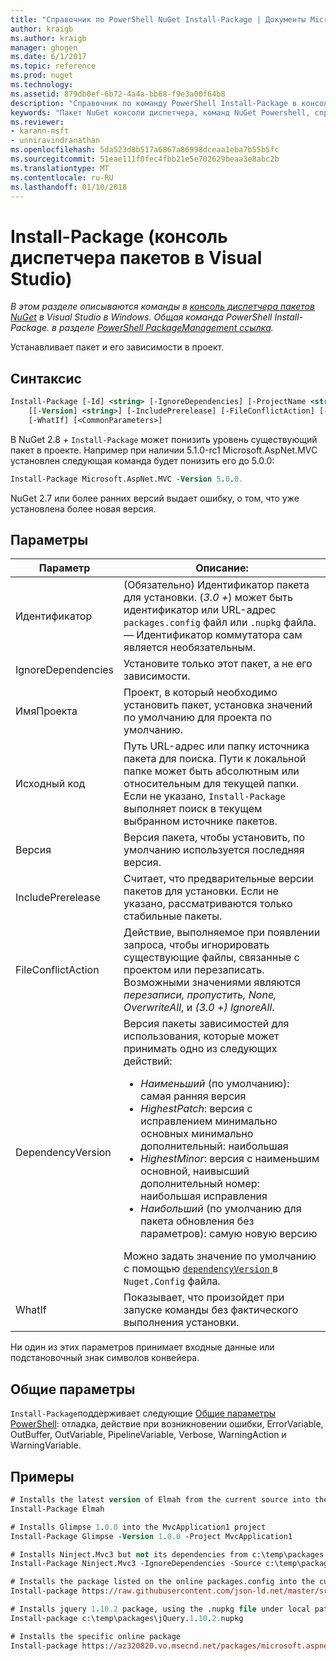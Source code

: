 ```yaml
---
title: "Справочник по PowerShell NuGet Install-Package | Документы Microsoft"
author: kraigb
ms.author: kraigb
manager: ghogen
ms.date: 6/1/2017
ms.topic: reference
ms.prod: nuget
ms.technology: 
ms.assetid: 879db0ef-6b72-4a4a-bb68-f9e3a00f64b8
description: "Справочник по команду PowerShell Install-Package в консоли диспетчера пакетов NuGet в Visual Studio."
keywords: "Пакет NuGet консоли диспетчера, команд NuGet Powershell, справочник по NuGet Powershell, Install-Package"
ms.reviewer:
- karann-msft
- unniravindranathan
ms.openlocfilehash: 5da523d8b517a6867a86998dceaa1eba7b55b5fc
ms.sourcegitcommit: 51eae111f0fec4fbb21e5e702629beaa3e8abc2b
ms.translationtype: MT
ms.contentlocale: ru-RU
ms.lasthandoff: 01/10/2018
---
```

# <a name="install-package-package-manager-console-in-visual-studio"></a>Install-Package (консоль диспетчера пакетов в Visual Studio)

*В этом разделе описываются команды в [консоль диспетчера пакетов NuGet](Package-Manager-Console.md) в Visual Studio в Windows. Общая команда PowerShell Install-Package. в разделе [PowerShell PackageManagement ссылка](/powershell/module/packagemanagement/?view=powershell-6).*

Устанавливает пакет и его зависимости в проект.

## <a name="syntax"></a>Синтаксис

```ps
Install-Package [-Id] <string> [-IgnoreDependencies] [-ProjectName <string>] [[-Source] <string>] 
    [[-Version] <string>] [-IncludePrerelease] [-FileConflictAction] [-DependencyVersion]
    [-WhatIf] [<CommonParameters>]
```

В NuGet 2.8 + `Install-Package` может понизить уровень существующий пакет в проекте. Например при наличии 5.1.0-rc1 Microsoft.AspNet.MVC установлен следующая команда будет понизить его до 5.0.0:

```ps
Install-Package Microsoft.AspNet.MVC -Version 5.0.0.
```

NuGet 2.7 или более ранних версий выдает ошибку, о том, что уже установлена более новая версия.
  
## <a name="parameters"></a>Параметры

| Параметр | Описание: |
| --- | --- |
| Идентификатор | (Обязательно) Идентификатор пакета для установки. (*3.0 +*) может быть идентификатор или URL-адрес `packages.config` файл или `.nupkg` файла. — Идентификатор коммутатора сам является необязательным. |
| IgnoreDependencies | Установите только этот пакет, а не его зависимости. |
| ИмяПроекта | Проект, в который необходимо установить пакет, установка значений по умолчанию для проекта по умолчанию. |
| Исходный код | Путь URL-адрес или папку источника пакета для поиска. Пути к локальной папке может быть абсолютным или относительным для текущей папки. Если не указано, `Install-Package` выполняет поиск в текущем выбранном источнике пакетов. |
| Версия | Версия пакета, чтобы установить, по умолчанию используется последняя версия. |
| IncludePrerelease | Считает, что предварительные версии пакетов для установки. Если не указано, рассматриваются только стабильные пакеты. |
| FileConflictAction | Действие, выполняемое при появлении запроса, чтобы игнорировать существующие файлы, связанные с проектом или перезаписать. Возможными значениями являются *перезаписи, пропустить, None, OverwriteAll*, и *(3.0 +)* *IgnoreAll*. |
| DependencyVersion | Версия пакеты зависимостей для использования, которые может принимать одно из следующих действий:<br/><ul><li>*Наименьший* (по умолчанию): самая ранняя версия</li><li>*HighestPatch*: версия с исправлением минимально основных минимально дополнительный: наибольшая</li><li>*HighestMinor*: версия с наименьшим основной, наивысший дополнительный номер: наибольшая исправления</li><li>*Наибольший* (по умолчанию для пакета обновления без параметров): самую новую версию</li></ul>Можно задать значение по умолчанию с помощью [ `dependencyVersion` ](../Schema/nuget-config-file.md#config-section) в `Nuget.Config` файла. |
| WhatIf | Показывает, что произойдет при запуске команды без фактического выполнения установки. |

Ни один из этих параметров принимает входные данные или подстановочный знак символов конвейера.

## <a name="common-parameters"></a>Общие параметры

`Install-Package`поддерживает следующие [Общие параметры PowerShell](http://go.microsoft.com/fwlink/?LinkID=113216): отладка, действие при возникновении ошибки, ErrorVariable, OutBuffer, OutVariable, PipelineVariable, Verbose, WarningAction и WarningVariable.

## <a name="examples"></a>Примеры

```ps
# Installs the latest version of Elmah from the current source into the default project
Install-Package Elmah

# Installs Glimpse 1.0.0 into the MvcApplication1 project
Install-Package Glimpse -Version 1.0.0 -Project MvcApplication1

# Installs Ninject.Mvc3 but not its dependencies from c:\temp\packages
Install-Package Ninject.Mvc3 -IgnoreDependencies -Source c:\temp\packages

# Installs the package listed on the online packages.config into the current project
Install-package https://raw.githubusercontent.com/json-ld.net/master/src/JsonLD/packages.config

# Installs jquery 1.10.2 package, using the .nupkg file under local path of c:\temp\packages
Install-package c:\temp\packages\jQuery.1.10.2.nupkg

# Installs the specific online package
Install-package https://az320820.vo.msecnd.net/packages/microsoft.aspnet.mvc.5.2.3.nupkg
```
